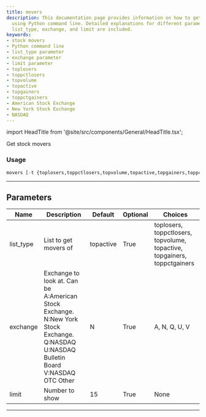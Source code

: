 ```yaml
---
title: movers
description: This documentation page provides information on how to get stock movers
  using Python command line. Detailed explanations for different parameters such as
  list_type, exchange, and limit are included.
keywords:
- stock movers
- Python command line
- list_type parameter
- exchange parameter
- limit parameter
- toplosers
- toppctlosers
- topvolume
- topactive
- topgainers
- toppctgainers
- American Stock Exchange
- New York Stock Exchange
- NASDAQ
---
```


import HeadTitle from '@site/src/components/General/HeadTitle.tsx';

<HeadTitle title="movers - Ally - Brokers - Portfolio - Reference | OpenBB Terminal Docs" />

Get stock movers

### Usage

```python
movers [-t {toplosers,toppctlosers,topvolume,topactive,topgainers,toppctgainers}] [-e {A,N,Q,U,V}] [-l LIMIT]
```

---

## Parameters

| Name | Description | Default | Optional | Choices |
| ---- | ----------- | ------- | -------- | ------- |
| list_type | List to get movers of | topactive | True | toplosers, toppctlosers, topvolume, topactive, topgainers, toppctgainers |
| exchange | Exchange to look at. Can be A:American Stock Exchange. N:New York Stock Exchange. Q:NASDAQ U:NASDAQ Bulletin Board V:NASDAQ OTC Other | N | True | A, N, Q, U, V |
| limit | Number to show | 15 | True | None |

---
